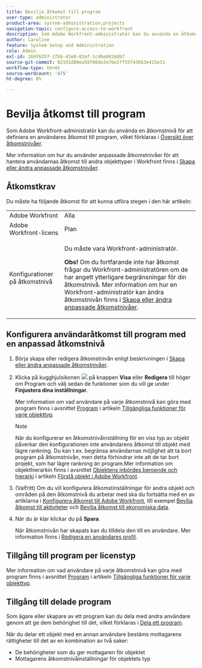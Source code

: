 ```yaml
---
title: Bevilja åtkomst till program
user-type: administrator
product-area: system-administration;projects
navigation-topic: configure-access-to-workfront
description: Som Adobe Workfront-administratör kan du använda en åtkomstnivå för att definiera en användares åtkomst till program i Workfront.
author: Caroline
feature: System Setup and Administration
role: Admin
exl-id: 169f6357-1fbb-43e0-83af-1c4be682ddbf
source-git-commit: 02191d80ea58f80de2e7be2ff55f43663e415e31
workflow-type: tm+mt
source-wordcount: '475'
ht-degree: 0%

---
```


# Bevilja åtkomst till program

Som Adobe Workfront-administratör kan du använda en åtkomstnivå för att definiera en användares åtkomst till program, vilket förklaras i [Översikt över åtkomstnivåer](../../../administration-and-setup/add-users/access-levels-and-object-permissions/access-levels-overview.md).

Mer information om hur du använder anpassade åtkomstnivåer för att hantera användarnas åtkomst till andra objekttyper i Workfront finns i [Skapa eller ändra anpassade åtkomstnivåer](../../../administration-and-setup/add-users/configure-and-grant-access/create-modify-access-levels.md).

## Åtkomstkrav

Du måste ha följande åtkomst för att kunna utföra stegen i den här artikeln:

<table style="table-layout:auto"> 
 <col> 
 <col> 
 <tbody> 
  <tr> 
   <td role="rowheader">Adobe Workfront</td> 
   <td>Alla</td> 
  </tr> 
  <tr> 
   <td role="rowheader">Adobe Workfront-licens</td> 
   <td>Plan</td> 
  </tr> 
  <tr> 
   <td role="rowheader">Konfigurationer på åtkomstnivå</td> 
   <td> <p>Du måste vara Workfront-administratör.</p> <p><b>Obs!</b> Om du fortfarande inte har åtkomst frågar du Workfront-administratören om de har angett ytterligare begränsningar för din åtkomstnivå. Mer information om hur en Workfront-administratör kan ändra åtkomstnivån finns i <a href="../../../administration-and-setup/add-users/configure-and-grant-access/create-modify-access-levels.md" class="MCXref xref" data-mc-variable-override="">Skapa eller ändra anpassade åtkomstnivåer</a>.</p> </td> 
  </tr> 
 </tbody> 
</table>

## Konfigurera användaråtkomst till program med en anpassad åtkomstnivå

1. Börja skapa eller redigera åtkomstnivån enligt beskrivningen i [Skapa eller ändra anpassade åtkomstnivåer](../../../administration-and-setup/add-users/configure-and-grant-access/create-modify-access-levels.md).
1. Klicka på kugghjulsikonen ![](assets/gear-icon-settings.png) på knappen **Visa** eller **Redigera** till höger om Program och välj sedan de funktioner som du vill ge under **Finjustera dina inställningar**.

   Mer information om vad användare på varje åtkomstnivå kan göra med program finns i avsnittet [Program](../../../administration-and-setup/add-users/access-levels-and-object-permissions/functionality-available-for-each-object-type.md#programs) i artikeln [Tillgängliga funktioner för varje objekttyp](../../../administration-and-setup/add-users/access-levels-and-object-permissions/functionality-available-for-each-object-type.md).

   >[!NOTE]
   >
   >När du konfigurerar en åtkomstnivåinställning för en viss typ av objekt påverkar den konfigurationen inte användarens åtkomst till objekt med lägre rankning. Du kan t.ex. begränsa användarnas möjlighet att ta bort program på åtkomstnivån, men detta förhindrar inte att de tar bort projekt, som har lägre rankning än program.Mer information om objekthierarkin finns i avsnittet [Objektens inbördes beroende och hierarki](../../../workfront-basics/navigate-workfront/workfront-navigation/understand-objects.md#understanding-interdependency-and-hierarchy-of-objects) i artikeln [Förstå objekt i Adobe Workfront](../../../workfront-basics/navigate-workfront/workfront-navigation/understand-objects.md).

1. (Valfritt) Om du vill konfigurera åtkomstinställningar för andra objekt och områden på den åtkomstnivå du arbetar med ska du fortsätta med en av artiklarna i [Konfigurera åtkomst till Adobe Workfront](../../../administration-and-setup/add-users/configure-and-grant-access/configure-access.md), till exempel [Bevilja åtkomst till aktiviteter](../../../administration-and-setup/add-users/configure-and-grant-access/grant-access-tasks.md) och [Bevilja åtkomst till ekonomiska data](../../../administration-and-setup/add-users/configure-and-grant-access/grant-access-financial.md).
1. När du är klar klickar du på **Spara**.

   När åtkomstnivån har skapats kan du tilldela den till en användare. Mer information finns i [Redigera en användares profil](../../../administration-and-setup/add-users/create-and-manage-users/edit-a-users-profile.md).

## Tillgång till program per licenstyp

Mer information om vad användare på varje åtkomstnivå kan göra med program finns i avsnittet [Program](../../../administration-and-setup/add-users/access-levels-and-object-permissions/functionality-available-for-each-object-type.md#programs) i artikeln [Tillgängliga funktioner för varje objekttyp](../../../administration-and-setup/add-users/access-levels-and-object-permissions/functionality-available-for-each-object-type.md).

## Tillgång till delade program

Som ägare eller skapare av ett program kan du dela med andra användare genom att ge dem behörighet till det, vilket förklaras i [Dela ett program](../../../workfront-basics/grant-and-request-access-to-objects/share-a-program.md).

<!--
<div data-mc-conditions="QuicksilverOrClassic.Draft mode">
<p>If you make changes here, make them also in the "Grant access to" articles where this snippet had to be converted to text:</p>
<p>* reports, dashboards, and calendars</p>
<p>* financial data</p>
<p>* issue</p>
</div>
-->

När du delar ett objekt med en annan användare bestäms mottagarens rättigheter till det av en kombination av två saker:

* De behörigheter som du ger mottagaren för objektet
* Mottagarens åtkomstnivåinställningar för objektets typ
